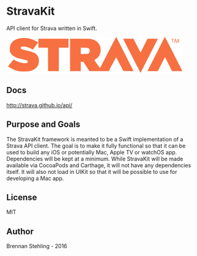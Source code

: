 # StravaKit

API client for Strava written in Swift.


![](Strava.png)

## Docs

http://strava.github.io/api/

## Purpose and Goals

The StravaKit framework is meanted to be a Swift implementation of a Strava API client. The goal is to make it fully functional so that it can be used to build any iOS or potentially Mac, Apple TV or watchOS app. Dependencies will be kept at a minimum. While StravaKit will be made available via CocoaPods and Carthage, it will not have any dependencies itself. It will also not load in UIKit so that it will be possible to use for developing a Mac app.

## License

MIT

## Author

Brennan Stehling - 2016
